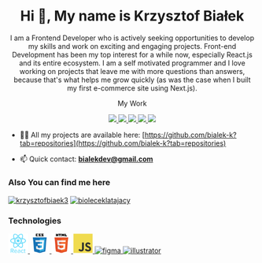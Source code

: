 <h1 align="center">Hi 👋, My name is Krzysztof Białek</h1>
<p align="center"> I am a Frontend Developer who is actively seeking opportunities to develop my skills and work
on exciting and engaging projects. Front-end Development has been my top interest for a while now, especially React.js and its entire ecosystem. I am a self motivated programmer and I love working on projects that leave me with more questions than answers, because that's what helps me grow quickly (as was the case when I built my first e-commerce site using Next.js).</p>

<div align="center">

  <p>My Work</p>
  
  <a href="https://github.com/bialek-k/dafox-design">
<img width="300px" src="https://user-images.githubusercontent.com/57173170/222347943-88606ee3-1f73-43e6-99c2-2809ad2d16f2.png" />
  </a>
  <a href="https://github.com/bialek-k/Sucharromana-app">
<img width="300px" src="https://user-images.githubusercontent.com/57173170/151368610-6393d4c0-6ee2-4910-a8d0-e3951d14a877.png" />
  </a>
  <a href="https://github.com/bialek-k/memorki">
    <img width="300px" src="https://user-images.githubusercontent.com/57173170/216522698-bef58157-c45f-4676-86a9-e4096bff5e1a.png"/>
  </a>
  <a href="https://www.krzysztof-bialek.pl">
<img width="300px" src="https://user-images.githubusercontent.com/57173170/164685876-aa9b6f5e-a0d2-4b4e-99b9-c33a7f8f82f1.png" />
  </a>
  <a href="https://github.com/bialek-k/Weather-App">
<img width="300px" src="https://user-images.githubusercontent.com/57173170/151369278-f01632f8-c805-4983-8b8b-03e1a17acfe9.png" />
  </a>
</div>


- 👨‍💻 All my projects are available here: [https://github.com/bialek-k?tab=repositories](https://github.com/bialek-k?tab=repositories)

- 📫 Quick contact: **bialekdev@gmail.com**



<h3 align="left">Also You can find me here</h3>
<p align="left">
<a href="https://twitter.com/krzysztofbiaek3" target="blank"><img align="center" src="https://raw.githubusercontent.com/rahuldkjain/github-profile-readme-generator/master/src/images/icons/Social/twitter.svg" alt="krzysztofbiaek3" height="30" width="40" /></a>
<a href="https://fb.com/bioleceklatajacy" target="blank"><img align="center" src="https://raw.githubusercontent.com/rahuldkjain/github-profile-readme-generator/master/src/images/icons/Social/facebook.svg" alt="bioleceklatajacy" height="30" width="40" /></a>
</p>

<h3 align="left">Technologies</h3>
<p align="left"> 
<a href="https://reactjs.org/" target="_blank" rel="noreferrer"> <img src="https://raw.githubusercontent.com/devicons/devicon/master/icons/react/react-original-wordmark.svg" alt="react" width="40" height="40"/> </a><a href="https://www.w3schools.com/css/" target="_blank" rel="noreferrer"> <img src="https://raw.githubusercontent.com/devicons/devicon/master/icons/css3/css3-original-wordmark.svg" alt="css3" width="40" height="40"/> </a>  <a href="https://www.w3.org/html/" target="_blank" rel="noreferrer"> <img src="https://raw.githubusercontent.com/devicons/devicon/master/icons/html5/html5-original-wordmark.svg" alt="html5" width="40" height="40"/> </a> <a href="https://developer.mozilla.org/en-US/docs/Web/JavaScript" target="_blank" rel="noreferrer"> <img src="https://raw.githubusercontent.com/devicons/devicon/master/icons/javascript/javascript-original.svg" alt="javascript" width="40" height="40"/> </a><a href="https://www.figma.com/" target="_blank" rel="noreferrer"> <img src="https://www.vectorlogo.zone/logos/figma/figma-icon.svg" alt="figma" width="40" height="40"/> </a> <a href="https://www.adobe.com/in/products/illustrator.html" target="_blank" rel="noreferrer"> <img src="https://www.vectorlogo.zone/logos/adobe_illustrator/adobe_illustrator-icon.svg" alt="illustrator" width="40" height="40"/> </a> </p>
